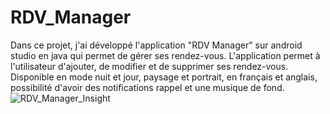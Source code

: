 # RDV_Manager
Dans ce projet, j'ai développé l'application "RDV Manager" sur android studio en java qui permet de gérer ses rendez-vous. L'application permet à l'utilisateur d'ajouter, de modifier et de supprimer ses rendez-vous. Disponible en mode nuit et jour, paysage et portrait, en français et anglais, possibilité d'avoir des notifications rappel et une musique de fond. 
![RDV_Manager_Insight](https://user-images.githubusercontent.com/99622386/229652031-ce0b1ac3-8e0f-4687-8c02-ca9ef2aec37f.png)
